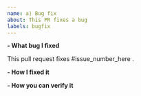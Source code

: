 ```yaml
---
name: a) Bug fix
about: This PR fixes a bug
labels: bugfix
---
```


<!--
Please make sure you've read and understood our contributing guidelines;
https://github.com/notadamking/RLTrader/blob/master/CONTRIBUTING.md
-->

**- What bug I fixed**

This pull request fixes #issue_number_here .

**- How I fixed it**

**- How you can verify it**

<!-- You need a good justification for not including tests for the bug you fixed. -->
